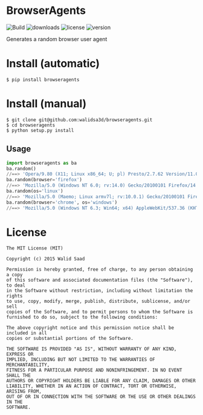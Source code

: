 # BrowserAgents
![Build](https://travis-ci.org/walidsa3d/browseragents.svg?branch=master)
![downloads](https://img.shields.io/pypi/dm/browseragents.svg)
![license](https://img.shields.io/pypi/l/browseragents.svg)
![version](https://img.shields.io/pypi/v/browseragents.svg)

Generates a random browser user agent

# Install (automatic)
```
$ pip install browseragents
```
# Install (manual)
```
$ git clone git@github.com:walidsa3d/browseragents.git 
$ cd browseragents
$ python setup.py install
```
## Usage
```python
import browseragents as ba
ba.random()
//==> 'Opera/9.80 (X11; Linux x86_64; U; pl) Presto/2.7.62 Version/11.00'
ba.random(browser='firefox')
//==> 'Mozilla/5.0 (Windows NT 6.0; rv:14.0) Gecko/20100101 Firefox/14.0.1'
ba.random(os='linux')
//==> 'Mozilla/5.0 (Maemo; Linux armv7l; rv:10.0.1) Gecko/20100101 Firefox/10.0.1 Fennec/10.0.1'
ba.random(browser='chrome', os='windows')
//==> 'Mozilla/5.0 (Windows NT 6.3; Win64; x64) AppleWebKit/537.36 (KHTML, like Gecko) Chrome/37.0.2049.0 Safari/537.36'
```
# License
```
The MIT License (MIT)

Copyright (c) 2015 Walid Saad

Permission is hereby granted, free of charge, to any person obtaining a copy
of this software and associated documentation files (the "Software"), to deal
in the Software without restriction, including without limitation the rights
to use, copy, modify, merge, publish, distribute, sublicense, and/or sell
copies of the Software, and to permit persons to whom the Software is
furnished to do so, subject to the following conditions:

The above copyright notice and this permission notice shall be included in all
copies or substantial portions of the Software.

THE SOFTWARE IS PROVIDED "AS IS", WITHOUT WARRANTY OF ANY KIND, EXPRESS OR
IMPLIED, INCLUDING BUT NOT LIMITED TO THE WARRANTIES OF MERCHANTABILITY,
FITNESS FOR A PARTICULAR PURPOSE AND NONINFRINGEMENT. IN NO EVENT SHALL THE
AUTHORS OR COPYRIGHT HOLDERS BE LIABLE FOR ANY CLAIM, DAMAGES OR OTHER
LIABILITY, WHETHER IN AN ACTION OF CONTRACT, TORT OR OTHERWISE, ARISING FROM,
OUT OF OR IN CONNECTION WITH THE SOFTWARE OR THE USE OR OTHER DEALINGS IN THE
SOFTWARE.
```